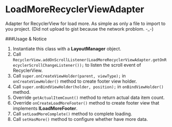 # LoadMoreRecyclerViewAdapter
Adapter for RecyclerView for load more. As simple as only a file to import to you project. (Did not upload to gist because the network problom. -_-)

###Usage & Notice

1. Instantiate this class with a **LayoutManager** object.
2. Call ``RecyclerView.addOnScrollListener(LoadMoreRecyclerViewAdapter.getOnRecyclerScrollChangeListener());`` to listen the scroll event of RecyclerView.
3. Call ``super.onCreateViewHolder(parent, viewType);`` in ``onCreateViewHolder()`` method to create footer view holder.
4. Call ``super.onBindViewHolder(holder, position);`` in ``onBindViewHolder()`` method.
5. Override ``getActualItemCount()`` method to return actual data item count.
6. Override ``onCreateLoadMoreFooter()`` method to create footer view that implements **ILoadMoreFooter**.
7. Call ``setLoadMoreComplete()`` method to complete loading.
8. Call ``setHasMore()`` method to configure whether have more data.
